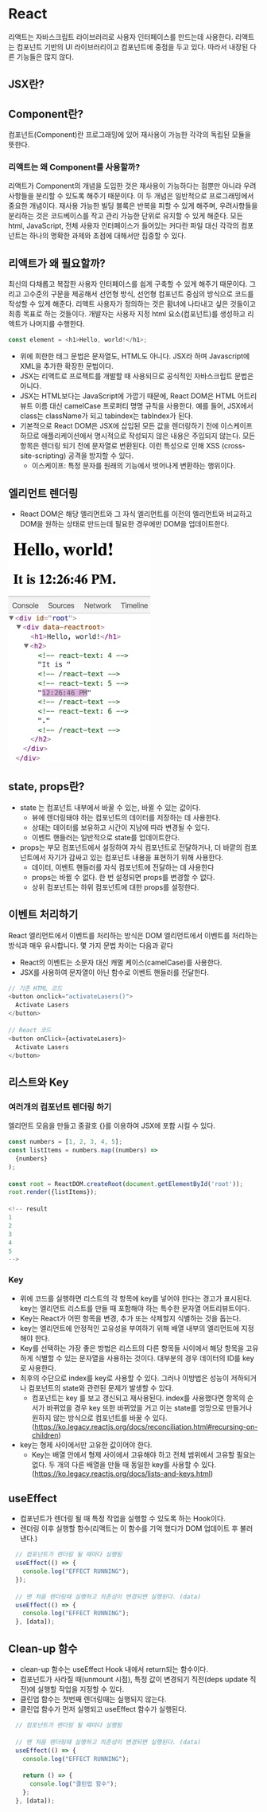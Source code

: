 # React
리액트는 자바스크립트 라이브러리로 사용자 인터페이스를 만드는데 사용한다.
리액트는 컴포넌트 기반의 UI 라이브러리이고 컴포넌트에 중점을 두고 있다. 따라서 내장된 다른 기능들은 많지 않다.

## JSX란?
 
## Component란?
컴포넌트(Component)란 프로그래밍에 있어 재사용이 가능한 각각의 독립된 모듈을 뜻한다.

### 리액트는 왜 Component를 사용할까?
리액트가 Component의 개념을 도입한 것은 재사용이 가능하다는 점뿐만 아니라 우려사항들을 분리할 수 있도록 해주기 때문이다. 
이 두 개념은 일반적으로 프로그래밍에서 중요한 개념이다. 재사용 가능한 빌딩 블록은 반복을 피할 수 있게 해주며,
우려사항들을 분리하는 것은 코드베이스를 작고 관리 가능한 단위로 유지할 수 있게 해준다. 
모든 html, JavaScript, 전체 사용자 인터페이스가 들어있는 커다란 파일 대신 각각의 컴포넌트는 하나의 명확한 과제와 초점에 대해서만 집중할 수 있다.

## 리액트가 왜 필요할까?
최신의 다채롭고 복잡한 사용자 인터페이스를 쉽게 구축할 수 있게 해주기 때문이다. 
그리고 고수준의 구문을 제공해서  선언형 방식, 선언형 컴포넌트 중심의 방식으로 코드를 작성할 수 있게 해준다.
리액트 사용자가 정의하는 것은 홤녀에 나타내고 싶은 것들이고 최종 목표로 하는 것들이다.
개발자는 사용자 지정 html 요소(컴포넌트)를 생성하고 리액트가 나머지를 수행한다.

```JavaScript
const element = <h1>Hello, world!</h1>;
```
- 위에 희한한 태그 문법은 문자열도, HTML도 아니다. JSX라 하며 Javascript에 XML을 추가한 확장한 문법이다.
- JSX는 리액트로 프로젝트를 개발할 때 사용되므로 공식적인 자바스크립트 문법은 아니다.
- JSX는 HTML보다는 JavaScript에 가깝기 때문에, React DOM은 HTML 어트리뷰트 이름 대신 camelCase 프로퍼티 명명 규칙을 사용한다. 예를 들어, JSX에서 class는 className가 되고 tabindex는 tabIndex가 된다.
- 기본적으로 React DOM은 JSX에 삽입된 모든 값을 렌더링하기 전에 이스케이프 하므로 애플리케이션에서 명시적으로 작성되지 않은 내용은 주입되지 않는다. 모든 항목은 렌더링 되기 전에 문자열로 변환된다. 이런 특성으로 인해 XSS (cross-site-scripting) 공격을 방지할 수 있다.
    - 이스케이프: 특정 문자를 원래의 기능에서 벗어나게 변환하는 행위이다.
  
## 엘리먼트 렌더링
- React DOM은 해당 엘리먼트와 그 자식 엘리먼트를 이전의 엘리먼트와 비교하고 DOM을 원하는 상태로 만드는데 필요한 경우에만 DOM을 업데이트한다.
<img src="img/granular-dom-updates.gif" alt="granular-dom-updates.gif">

## state, props란?
- state 는 컴포넌트 내부에서 바꿀 수 있는, 바뀔 수 있는 값이다. 
  - 뷰에 렌더링돼야 하는 컴포넌트의 데이터를 저장하는 데 사용한다.
  - 상태는 데이터를 보유하고 시간이 지남에 따라 변경될 수 있다.
  - 이벤트 핸들러는 일반적으로 state를 업데이트한다.
- props는 부모 컴포넌트에서 설정하여 자식 컴포넌트로 전달하거나, 더 바깥의 컴포넌트에서 자기가 감싸고 있는 컴포넌트 내용을 표현하기 위해 사용한다.
  - 데이터, 이벤트 핸들러를 자식 컴포넌트에 전달하는 데 사용한다
  - props는 바뀔 수 없다. 한 번 설정되면 props를
    변경할 수 없다.
  - 상위 컴포넌트는 하위 컴포넌트에 대한 props를 설정한다.
## 이벤트 처리하기
React 엘리먼트에서 이벤트를 처리하는 방식은 DOM 엘리먼트에서 이벤트를 처리하는 방식과 매우 유사합니다. 몇 가지 문법 차이는 다음과 같다
- React의 이벤트는 소문자 대신 캐멀 케이스(camelCase)를 사용한다.
- JSX를 사용하여 문자열이 아닌 함수로 이벤트 핸들러를 전달한다.
```JavaScript
// 기존 HTML 코드
<button onclick="activateLasers()">
  Activate Lasers
</button>

// React 코드
<button onClick={activateLasers}>
  Activate Lasers
</button>

```

## 리스트와 Key
### 여러개의 컴포넌트 렌더링 하기
엘리먼트 모음을 만들고 중괄호 {}를 이용하여 JSX에 포함 시킬 수 있다.
```JavaScript
const numbers = [1, 2, 3, 4, 5];
const listItems = numbers.map((numbers) =>
  {numbers}
);

const root = ReactDOM.createRoot(document.getElementById('root')); 
root.render({listItems});

<!-- result
1
2
3
4
5
-->
```
### Key
- 위에 코드를 실행하면 리스트의 각 항목에 key를 넣어야 한다는 경고가 표시된다. key는 엘리먼트 리스트를 만들 때 포함해야 하는 특수한 문자열 어트리뷰트이다.
- Key는 React가 어떤 항목을 변경, 추가 또는 삭제할지 식별하는 것을 돕는다.
- key는 엘리먼트에 안정적인 고유성을 부여하기 위해 배열 내부의 엘리먼트에 지정해야 한다.
- Key를 선택하는 가장 좋은 방법은 리스트의 다른 항목들 사이에서 해당 항목을 고유하게 식별할 수 있는 문자열을 사용하는 것이다. 대부분의 경우 데이터의 ID를 key로 사용한다.
- 최후의 수단으로 index를 key로 사용할 수 있다. 그러나 이방법은 성능이 저하되거나 컴포넌트의 state와 관련된 문제가 발생할 수 있다. 
  -   컴포넌트는 key 를 보고 갱신되고 재사용된다. index를 사용했다면 항목의 순서가 바뀌었을 경우 key 또한 바뀌었을 거고 이는 state를 엉망으로 만들거나 원하지 않는 방식으로 컴포넌트를 바꿀 수 있다. (https://ko.legacy.reactjs.org/docs/reconciliation.html#recursing-on-children)
- key는 형제 사이에서만 고유한 값이어야 한다.
  - Key는 배열 안에서 형제 사이에서 고유해야 하고 전체 범위에서 고유할 필요는 없다. 두 개의 다른 배열을 만들 때 동일한 key를 사용할 수 있다. (https://ko.legacy.reactjs.org/docs/lists-and-keys.html)

## useEffect
- 컴포넌트가 렌더링 될 때 특정 작업을 실행할 수 있도록 하는 Hook이다.
- 렌더링 이후 실행할 함수(리액트는 이 함수를 기억 했다가 DOM 업데이트 후 불러낸다.)
```JavaScript
  // 컴포넌트가 렌더링 될 때마다 실행됨
  useEffect(() => {
    console.log("EFFECT RUNNING");
  });
  
  // 맨 처음 렌더링때 실행하고 의존성이 변경되면 실행된다. (data)
  useEffect(() => {
    console.log("EFFECT RUNNING");
  }, [data]);
```
## Clean-up 함수
- clean-up 함수는 useEffect Hook 내에서 return되는 함수이다.
- 컴포넌트가 사라질 때(unmount 시점), 특정 값이 변경되기 직전(deps update 직전)에 실행할 작업을 지정할 수 있다.
- 클린업 함수는 첫번째 렌더링때는 실행되지 않는다.
- 클린업 함수가 먼저 실행되고 useEffect 함수가 실행된다.
```JavaScript
  // 컴포넌트가 렌더링 될 때마다 실행됨
  
  // 맨 처음 렌더링때 실행하고 의존성이 변경되면 실행된다. (data)
  useEffect(() => {
    console.log("EFFECT RUNNING");

    return () => {
      console.log("클린업 함수");
    };
  }, [data]);
```
